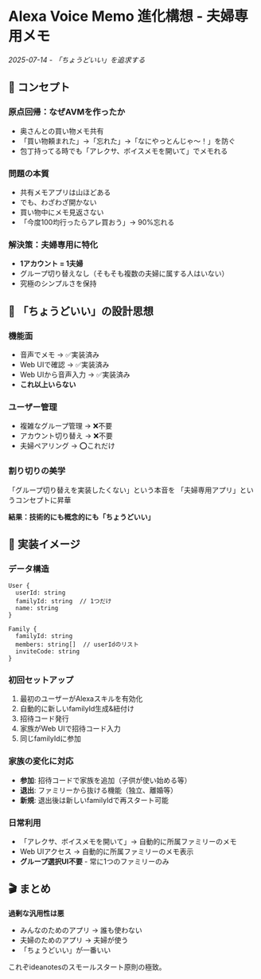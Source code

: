 # Alexa Voice Memo 進化構想 - 夫婦専用メモ

*2025-07-14 - 「ちょうどいい」を追求する*

## 🎯 コンセプト

### 原点回帰：なぜAVMを作ったか
- 奥さんとの買い物メモ共有
- 「買い物頼まれた」→「忘れた」→「なにやっとんじゃ〜！」を防ぐ
- 包丁持ってる時でも「アレクサ、ボイスメモを開いて」でメモれる

### 問題の本質
- 共有メモアプリは山ほどある
- でも、わざわざ開かない
- 買い物中にメモ見返さない
- 「今度100均行ったらアレ買おう」→ 90%忘れる

### 解決策：夫婦専用に特化
- **1アカウント = 1夫婦**
- グループ切り替えなし（そもそも複数の夫婦に属する人はいない）
- 究極のシンプルさを保持

## 🔑 「ちょうどいい」の設計思想

### 機能面
- 音声でメモ → ✅実装済み
- Web UIで確認 → ✅実装済み
- Web UIから音声入力 → ✅実装済み
- **これ以上いらない**

### ユーザー管理
- 複雑なグループ管理 → ❌不要
- アカウント切り替え → ❌不要
- 夫婦ペアリング → ⭕️これだけ

### 割り切りの美学
「グループ切り替えを実装したくない」という本音を
「夫婦専用アプリ」というコンセプトに昇華

**結果：技術的にも概念的にも「ちょうどいい」**

## 📱 実装イメージ

### データ構造
```
User {
  userId: string
  familyId: string  // 1つだけ
  name: string
}

Family {
  familyId: string
  members: string[]  // userIdのリスト
  inviteCode: string
}
```

### 初回セットアップ
1. 最初のユーザーがAlexaスキルを有効化
2. 自動的に新しいfamilyId生成&紐付け
3. 招待コード発行
4. 家族がWeb UIで招待コード入力
5. 同じfamilyIdに参加

### 家族の変化に対応
- **参加**: 招待コードで家族を追加（子供が使い始める等）
- **退出**: ファミリーから抜ける機能（独立、離婚等）
- **新規**: 退出後は新しいfamilyIdで再スタート可能

### 日常利用
- 「アレクサ、ボイスメモを開いて」→ 自動的に所属ファミリーのメモ
- Web UIアクセス → 自動的に所属ファミリーのメモ表示
- **グループ選択UI不要** - 常に1つのファミリーのみ

## 🎬 まとめ

**過剰な汎用性は悪**

- みんなのためのアプリ → 誰も使わない
- 夫婦のためのアプリ → 夫婦が使う
- 「ちょうどいい」が一番いい

これぞideanotesのスモールスタート原則の極致。